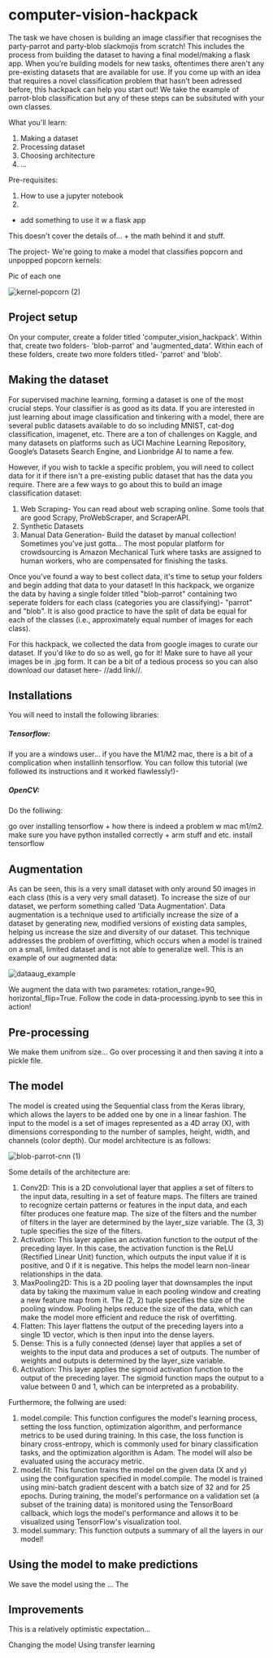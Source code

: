 # computer-vision-hackpack

The task we have chosen is building an image classifier that recognises the party-parrot and party-blob slackmojis from scratch! This includes the process from building the dataset to having a final model/making a flask app. When you’re building models for new tasks, oftentimes there aren't any pre-existing datasets that are available for use. If you come up with an idea that requires a novel classification problem that hasn't been adressed before, this hackpack can help you start out! We take the example of parrot-blob classification but any of these steps can be subsituted with your own classes. 

What you'll learn:
1. Making a dataset
2. Processing dataset
3. Choosing architecture
4. ...

Pre-requisites:
1. How to use a jupyter notebook
2. 

+ add something to use it w a flask app 

This doesn't cover the details of... + the math behind it and stuff. 

The project- We're going to make a model that classifies popcorn and unpopped popcorn kernels:

Pic of each one 

![kernel-popcorn (2)](https://user-images.githubusercontent.com/93958307/210043334-f0b32ae4-bf38-4960-af0c-39b804c3076f.jpg)

## Project setup

On your computer, create a folder titled 'computer_vision_hackpack'. Within that, create two folders- 'blob-parrot' and 'augmented_data'. Within each of these folders, create two more folders titled- 'parrot' and 'blob'. 

## Making the dataset

For supervised machine learning, forming a dataset is one of the most crucial steps. Your classifier is as good as its data. If you are interested in just learning about image classification and tinkering with a model, there are several public datasets available to do so including MNIST, cat-dog classification, imagenet, etc. There are a ton of challenges on Kaggle, and many datasets on platforms such as UCI Machine Learning Repository, Google’s Datasets Search Engine, and Lionbridge AI to name a few. 

However, if you wish to tackle a specific problem, you will need to collect data for it if there isn't a pre-existing public dataset that has the data you require. There are a few ways to go about this to build an image classification dataset: 
1. Web Scraping- You can read about web scraping online. Some tools that are good Scrapy, ProWebScraper, and ScraperAPI. 
2. Synthetic Datasets
3. Manual Data Generation- Build the dataset by manual collection! Sometimes you've just gotta... The most popular platform for crowdsourcing is Amazon Mechanical Turk where tasks are assigned to human workers, who are compensated for finishing the tasks.

Once you've found a way to best collect data, it's time to setup your folders and begin adding that data to your dataset! In this hackpack, we organize the data by having a single folder titled "blob-parrot" containing two seperate folders for each class (categories you are classifying)- "parrot" and "blob". It is also good practice to have the split of data be equal for each of the classes (i.e., approximately equal number of images for each class). 

For this hackpack, we collected the data from google images to curate our dataset. If you'd like to do so as well, go for it! Make sure to have all your images be in .jpg form. It can be a bit of a tedious process so you can also download our dataset here- //add link//. 

## Installations

You will need to install the following libraries:

##### Tensorflow: 
If you are a windows user... if you have the M1/M2 mac, there is a bit of a complication when installinh tensorflow. You can follow this tutorial (we followed its instructions and it worked flawlessly!)- 

##### OpenCV:
Do the folliwing: 

go over installing tensorflow + how there is indeed a problem w mac m1/m2. 
make sure you have python installed correctly + arm stuff and etc.
install tensorflow 

## Augmentation 

As can be seen, this is a very small dataset with only around 50 images in each class (this is a very very small dataset). To increase the size of our dataset, we perform something called 'Data Augmentation'. Data augmentation is a technique used to artificially increase the size of a dataset by generating new, modified versions of existing data samples, helping us increase the size and diversity of our dataset. This technique addresses the problem of overfitting, which occurs when a model is trained on a small, limited dataset and is not able to generalize well. This is an example of our augmented data:

![dataaug_example](https://user-images.githubusercontent.com/93958307/210051307-2c525e9c-6044-411e-8c05-a3672653ddd2.png)

We augment the data with two parametes: rotation_range=90, horizontal_flip=True. Follow the code in data-processing.ipynb to see this in action! 

## Pre-processing 

We make them unifrom size... 
Go over processing it and then saving it into a pickle file. 

## The model

The model is created using the Sequential class from the Keras library, which allows the layers to be added one by one in a linear fashion. The input to the model is a set of images represented as a 4D array (X), with dimensions corresponding to the number of samples, height, width, and channels (color depth). Our model architecture is as follows:

![blob-parrot-cnn (1)](https://user-images.githubusercontent.com/93958307/210059699-70710b23-3203-41e6-b3dc-27e1b532cb1a.png)

Some details of the architecture are:
1. Conv2D: This is a 2D convolutional layer that applies a set of filters to the input data, resulting in a set of feature maps. The filters are trained to recognize certain patterns or features in the input data, and each filter produces one feature map. The size of the filters and the number of filters in the layer are determined by the layer_size variable. The (3, 3) tuple specifies the size of the filters.
2. Activation: This layer applies an activation function to the output of the preceding layer. In this case, the activation function is the ReLU (Rectified Linear Unit) function, which outputs the input value if it is positive, and 0 if it is negative. This helps the model learn non-linear relationships in the data.
3. MaxPooling2D: This is a 2D pooling layer that downsamples the input data by taking the maximum value in each pooling window and creating a new feature map from it. The (2, 2) tuple specifies the size of the pooling window. Pooling helps reduce the size of the data, which can make the model more efficient and reduce the risk of overfitting.
4. Flatten: This layer flattens the output of the preceding layers into a single 1D vector, which is then input into the dense layers.
5. Dense: This is a fully connected (dense) layer that applies a set of weights to the input data and produces a set of outputs. The number of weights and outputs is determined by the layer_size variable.
6. Activation: This layer applies the sigmoid activation function to the output of the preceding layer. The sigmoid function maps the output to a value between 0 and 1, which can be interpreted as a probability.

Furthermore, the follwing are used:
1. model.compile: This function configures the model's learning process, setting the loss function, optimization algorithm, and performance metrics to be used during training. In this case, the loss function is binary cross-entropy, which is commonly used for binary classification tasks, and the optimization algorithm is Adam. The model will also be evaluated using the accuracy metric.
2. model.fit: This function trains the model on the given data (X and y) using the configuration specified in model.compile. The model is trained using mini-batch gradient descent with a batch size of 32 and for 25 epochs. During training, the model's performance on a validation set (a subset of the training data) is monitored using the TensorBoard callback, which logs the model's performance and allows it to be visualized using TensorFlow's visualization tool.
3. model.summary: This function outputs a summary of all the layers in our model! 

## Using the model to make predictions

We save the model using the ... The 

## Improvements

This is a relatively optimistic expectation...  

Changing the model
Using transfer learning
